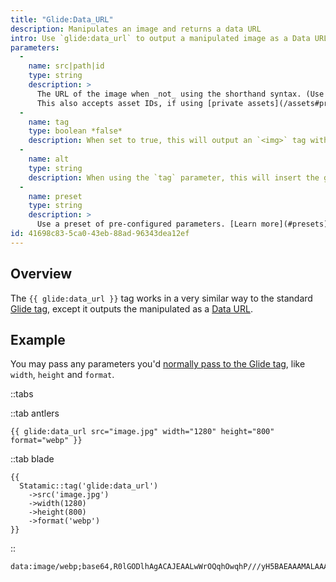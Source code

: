 ```yaml
---
title: "Glide:Data_URL"
description: Manipulates an image and returns a data URL
intro: Use `glide:data_url` to output a manipulated image as a Data URL.
parameters:
  -
    name: src|path|id
    type: string
    description: >
      The URL of the image when _not_ using the shorthand syntax. (Use the shorthand syntax if you can, it's nicer.)
      This also accepts asset IDs, if using [private assets](/assets#private-assets), for example.
  -
    name: tag
    type: boolean *false*
    description: When set to true, this will output an `<img>` tag with the URL in the `src` attribute, rather than just the URL.
  -
    name: alt
    type: string
    description: When using the `tag` parameter, this will insert the given text into the `alt` attribute.
  -
    name: preset
    type: string
    description: >
      Use a preset of pre-configured parameters. [Learn more](#presets).
id: 41698c83-5ca0-43eb-88ad-96343dea12ef
---
```

## Overview

The `{{ glide:data_url }}` tag works in a very similar way to the standard [Glide tag](/tags/glide), except it outputs the manipulated as a [Data URL](https://developer.mozilla.org/en-US/docs/Web/HTTP/Basics_of_HTTP/Data_URLs).

## Example

You may pass any parameters you'd [normally pass to the Glide tag](/tags/glide#parameters), like `width`, `height` and `format`.

::tabs

::tab antlers
```antlers
{{ glide:data_url src="image.jpg" width="1280" height="800" format="webp" }}
```
::tab blade
```blade
{{
  Statamic::tag('glide:data_url')
    ->src('image.jpg')
    ->width(1280)
    ->height(800)
    ->format('webp')
}}
```
::

```output
data:image/webp;base64,R0lGODlhAgACAJEAALwWrOQqhOwqhP///yH5BAEAAAMALAAAAAACAAIAAAIDBBIFADs=
```
